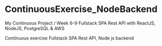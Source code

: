 # ContinuousExercise_NodeBackend
My Continuous Project / Week 6-9 Fullstack SPA Rest API with ReactJS, NodeJS, PostgreSQL &amp; AWS

 Continuous exercise Fullstack SPA Rest API, Node js backend
